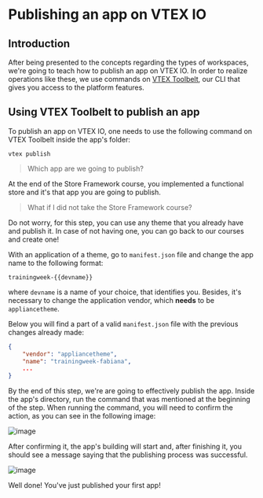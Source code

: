 # Publishing an app on VTEX IO

## Introduction
After being presented to the concepts regarding the types of workspaces, we're going to teach how to publish an app on VTEX IO. In order to realize operations like these, we use commands on [VTEX Toolbelt](https://developers.vtex.com/docs/vtex-io-documentation-toolbelt), our CLI that gives you access to the platform features.

## Using VTEX Toolbelt to publish an app

To publish an app on VTEX IO, one needs to use the following command on VTEX Toolbelt inside the app's folder:

```
vtex publish
```
> Which app are we going to publish?

At the end of the Store Framework course, you implemented a functional store and it's that app you are going to publish.

> What if I did not take the Store Framework course?

Do not worry, for this step, you can use any theme that you already have and publish it. In case of not having one, you can go back to our courses and create one!

With an application of a theme, go to `manifest.json` file and change the app name to the following format:

```
trainingweek-{{devname}}
```
where `devname` is a name of your choice, that identifies you. Besides, it's necessary to change the application vendor, which **needs** to be `appliancetheme`.

Below you will find a part of a valid `manifest.json` file with the previous changes already made:

```json
{
    "vendor": "appliancetheme",
    "name": "trainingweek-fabiana",
    ...
}
```

By the end of this step, we're are going to effectively publish the app. Inside the app's directory, run the command that was mentioned at the beginning of the step. When running the command, you will need to confirm the action, as you can see in the following image:

![image](https://user-images.githubusercontent.com/19495917/88819289-2d16f400-d196-11ea-8cb6-f86a902c4887.png)

After confirming it, the app's building will start and, after finishing it, you should see a message saying that the publishing process was successful.

![image](https://user-images.githubusercontent.com/19495917/88824809-3061ae00-d19d-11ea-86c1-4118bf609ec3.png)

Well done! You've just published your first app!
